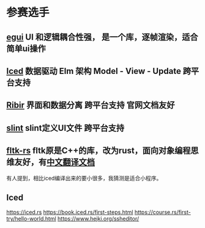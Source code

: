 # 参赛选手

## [egui](https://github.com/emilk/egui) UI 和逻辑耦合性强， 是一个库，逐帧渲染，适合简单ui操作

## [Iced](https://github.com/iced-rs/iced) 数据驱动 Elm 架构 Model - View - Update 跨平台支持

## [Ribir](https://github.com/RibirX/Ribir) 界面和数据分离 跨平台支持 官网文档友好

## [slint](https://github.com/slint-ui/slint) slint定义UI文件 跨平台支持

## [fltk-rs](https://github.com/fltk-rs/fltk-rs) fltk原是C++的库，改为rust，面向对象编程思维友好，有[中文翻译文档](https://fltk.flatig.vip/Home.html)
有人提到，相比iced编译出来的要小很多，我猜测是适合小程序。

## Iced
https://iced.rs
https://book.iced.rs/first-steps.html
https://course.rs/first-try/hello-world.html
https://www.hejki.org/ssheditor/
